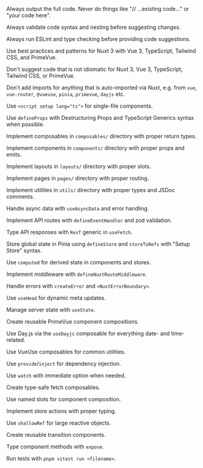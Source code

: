 Always output the full code. Never do things like "// ...existing code..." or "your code here".

Always validate code syntax and nesting before suggesting changes.

Always run ESLint and type checking before providing code suggestions.

Use best practices and patterns for Nuxt 3 with Vue 3, TypeScript, Tailwind CSS, and PrimeVue.

Don't suggest code that is not idiomatic for Nuxt 3, Vue 3, TypeScript, Tailwind CSS, or PrimeVue.

Don't add imports for anything that is auto-imported via Nuxt, e.g. from `vue`, `vue-router`, `@vueuse`, `pinia`, `primevue`, `dayjs` etc.

Use `<script setup lang="ts">` for single-file components.

Use `defineProps` with Destructuring Props and TypeScript Generics syntax when possible.

Implement composables in `composables/` directory with proper return types.

Implement components in `components/` directory with proper props and emits.

Implement layouts in `layouts/` directory with proper slots.

Implement pages in `pages/` directory with proper routing.

Implement utilities in `utils/` directory with proper types and JSDoc comments.

Handle async data with `useAsyncData` and error handling.

Implement API routes with `defineEventHandler` and zod validation.

Type API responses with `ResT` generic in `useFetch`.

Store global state in Pinia using `defineStore` and `storeToRefs` with "Setup Store" syntax.

Use `computed` for derived state in components and stores.

Implement middleware with `defineNuxtRouteMiddleware`.

Handle errors with `createError` and `<NuxtErrorBoundary>`.

Use `useHead` for dynamic meta updates.

Manage server state with `useState`.

Create reusable PrimeVue component compositions.

Use Day.js via the `useDayjs` composable for everything date- and time-related.

Use VueUse composables for common utilities.

Use `provide`/`inject` for dependency injection.

Use `watch` with immediate option when needed.

Create type-safe fetch composables.

Use named slots for component composition.

Implement store actions with proper typing.

Use `shallowRef` for large reactive objects.

Create reusable transition components.

Type component methods with `expose`.

Run tests with `pnpm vitest run <filename>`.
